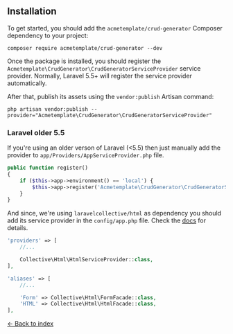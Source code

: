 ## Installation

To get started, you should add the `acmetemplate/crud-generator` Composer dependency to your project:
```
composer require acmetemplate/crud-generator --dev
```
Once the package is installed, you should register the `Acmetemplate\CrudGenerator\CrudGeneratorServiceProvider` service provider. Normally, Laravel 5.5+ will register the service provider automatically.

After that, publish its assets using the `vendor:publish` Artisan command:
```
php artisan vendor:publish --provider="Acmetemplate\CrudGenerator\CrudGeneratorServiceProvider"
```

### Laravel older 5.5

If you're using an older verson of Laravel (<5.5) then just manually add the provider to `app/Providers/AppServiceProvider.php` file.

```php
public function register()
{
    if ($this->app->environment() == 'local') {
        $this->app->register('Acmetemplate\CrudGenerator\CrudGeneratorServiceProvider');
    }
}
```

And since, we're using `laravelcollective/html` as dependency you should add its service provider in the `config/app.php` file. Check the [docs](https://laravelcollective.com/docs/master/html) for details.

```php
'providers' => [
    //...

    Collective\Html\HtmlServiceProvider::class,
],

'aliases' => [
    //...

    'Form' => Collective\Html\FormFacade::class,
    'HTML' => Collective\Html\HtmlFacade::class,
],
```

[&larr; Back to index](README.md)
